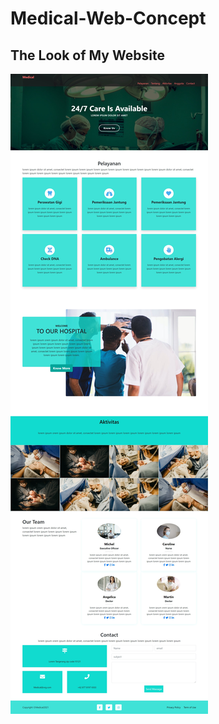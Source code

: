 # Medical-Web-Concept

## The Look of My Website

![alt text](https://github.com/Faridmumtazz/Medical-Web-Concept/blob/master/Concept/img/11.jpeg)
